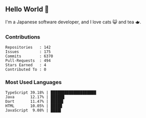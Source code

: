 ## Hello World 👋

I'm a Japanese software developer, and I love cats 😺 and tea 🫖.

### Contributions

    Repositories   : 142
    Issues         : 175
    Commits        : 6370
    Pull-Requests  : 494
    Stars Earned   : 4
    Contributed To : 0

### Most Used Languages

    TypeScript 39.18% | ████████████████████
    Java       12.17% | ██████
    Dart       11.47% | █████▌
    HTML       10.05% | █████
    JavaScript  9.08% | ████▌
